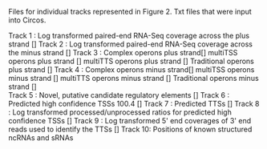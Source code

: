 Files for individual tracks represented in Figure 2. Txt files that were input into Circos.

Track 1 : Log transformed paired-end RNA-Seq coverage across the plus strand [] 
Track 2 : Log transformed paired-end RNA-Seq coverage across the minus strand [] 
Track 3 : Complex operons plus strand[]
          multiTSS operons plus strand []
          multiTTS operons plus strand []
          Traditional operons plus strand []
Track 4 : Complex operons minus strand[]
          multiTSS operons minus strand []
          multiTTS operons minus strand []
          Traditional operons minus strand []         
Track 5 : Novel, putative candidate regulatory elements []
Track 6 : Predicted high confidence TSSs 100.4 []
Track 7 : Predicted TTSs []
Track 8 : Log transformed processed/unprocessed ratios for predicted high confidence TSSs []
Track 9 : Log transformed 5' end coverages of 3' end reads used to identify the TTSs []
Track 10: Positions of known structured ncRNAs and sRNAs
        
